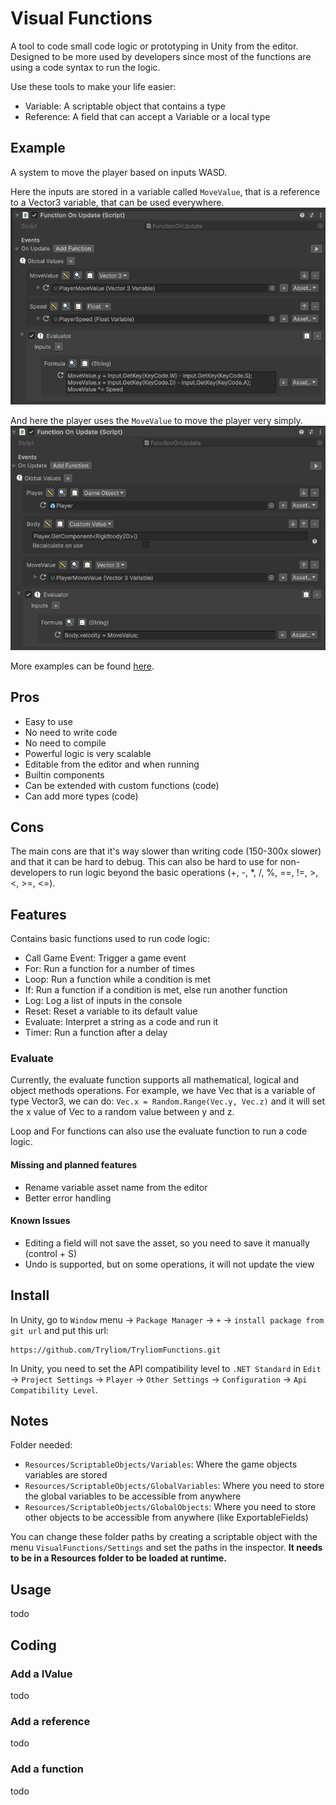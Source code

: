 # Visual Functions
A tool to code small code logic or prototyping in Unity from the editor.
Designed to be more used by developers since most of the functions are using a code syntax to run the logic.

Use these tools to make your life easier:
- Variable: A scriptable object that contains a type
- Reference: A field that can accept a Variable or a local type

## Example 
A system to move the player based on inputs WASD.

Here the inputs are stored in a variable called `MoveValue`,
that is a reference to a Vector3 variable, that can be used everywhere.
![SimpleInputManager.png](documentation/images/SimpleInputManager.png)

And here the player uses the `MoveValue` to move the player very simply.
![SimplePlayerMove.png](documentation/images/SimplePlayerMove.png)

More examples can be found [here](./documentation/MoreExamples.md).

## Pros
- Easy to use
- No need to write code
- No need to compile
- Powerful logic is very scalable
- Editable from the editor and when running
- Builtin components
- Can be extended with custom functions (code)
- Can add more types (code)

## Cons
The main cons are that it's way slower than writing code (150-300x slower) and that it can be hard to debug.
This can also be hard to use for non-developers to run logic beyond the basic operations (+, -, *, /, %, ==, !=, >, <, >=, <=).

## Features
Contains basic functions used to run code logic:
- Call Game Event: Trigger a game event
- For: Run a function for a number of times
- Loop: Run a function while a condition is met
- If: Run a function if a condition is met, else run another function
- Log: Log a list of inputs in the console
- Reset: Reset a variable to its default value
- Evaluate: Interpret a string as a code and run it
- Timer: Run a function after a delay

### Evaluate
Currently, the evaluate function supports all mathematical, logical and object methods operations.
For example, we have Vec that is a variable of type Vector3, we can do:
`Vec.x = Random.Range(Vec.y, Vec.z)` and it will set the x value of Vec to a random value between y and z.

Loop and For functions can also use the evaluate function to run a code logic.

#### Missing and planned features
- Rename variable asset name from the editor
- Better error handling

#### Known Issues
- Editing a field will not save the asset, so you need to save it manually (control + S)
- Undo is supported, but on some operations, it will not update the view

## Install
In Unity, go to `Window` menu -> `Package Manager` -> `+` -> `install package from git url` and put this url:
```
https://github.com/Tryliom/TryliomFunctions.git
```

In Unity, you need to set the API compatibility level to `.NET Standard` in `Edit` -> `Project Settings` -> `Player` -> `Other Settings` -> `Configuration` -> `Api Compatibility Level`.

## Notes
Folder needed:
- `Resources/ScriptableObjects/Variables`: Where the game objects variables are stored
- `Resources/ScriptableObjects/GlobalVariables`: Where you need to store the global variables to be accessible from anywhere
- `Resources/ScriptableObjects/GlobalObjects`: Where you need to store other objects to be accessible from anywhere (like ExportableFields)

You can change these folder paths by creating a scriptable object with the menu `VisualFunctions/Settings` and set the paths in the inspector.
**It needs to be in a Resources folder to be loaded at runtime.**

## Usage
todo

## Coding
### Add a IValue
todo

### Add a reference
todo

### Add a function
todo